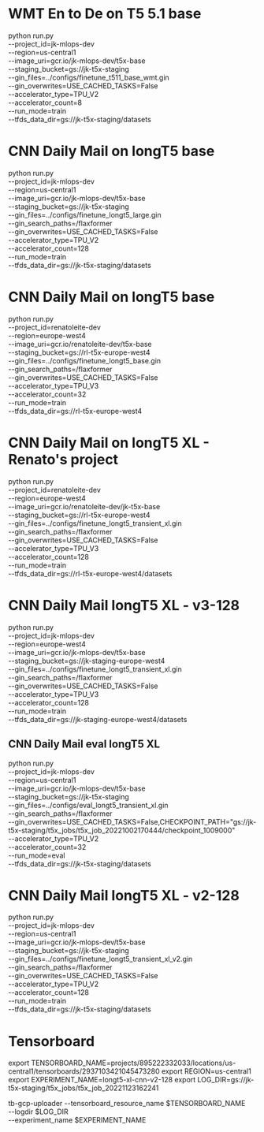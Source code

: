 # WMT En to De on T5 5.1 base
python run.py \
--project_id=jk-mlops-dev \
--region=us-central1 \
--image_uri=gcr.io/jk-mlops-dev/t5x-base \
--staging_bucket=gs://jk-t5x-staging \
--gin_files=../configs/finetune_t511_base_wmt.gin \
--gin_overwrites=USE_CACHED_TASKS=False \
--accelerator_type=TPU_V2 \
--accelerator_count=8 \
--run_mode=train \
--tfds_data_dir=gs://jk-t5x-staging/datasets 

# CNN Daily Mail on longT5 base
python run.py \
--project_id=jk-mlops-dev \
--region=us-central1 \
--image_uri=gcr.io/jk-mlops-dev/t5x-base \
--staging_bucket=gs://jk-t5x-staging \
--gin_files=../configs/finetune_longt5_large.gin \
--gin_search_paths=/flaxformer \
--gin_overwrites=USE_CACHED_TASKS=False \
--accelerator_type=TPU_V2 \
--accelerator_count=128 \
--run_mode=train \
--tfds_data_dir=gs://jk-t5x-staging/datasets 

# CNN Daily Mail on longT5 base
python run.py \
--project_id=renatoleite-dev \
--region=europe-west4 \
--image_uri=gcr.io/renatoleite-dev/t5x-base \
--staging_bucket=gs://rl-t5x-europe-west4 \
--gin_files=../configs/finetune_longt5_base.gin \
--gin_search_paths=/flaxformer \
--gin_overwrites=USE_CACHED_TASKS=False \
--accelerator_type=TPU_V3 \
--accelerator_count=32 \
--run_mode=train \
--tfds_data_dir=gs://rl-t5x-europe-west4



# CNN Daily Mail on longT5 XL - Renato's project 
python run.py \
--project_id=renatoleite-dev \
--region=europe-west4 \
--image_uri=gcr.io/renatoleite-dev/jk-t5x-base \
--staging_bucket=gs://rl-t5x-europe-west4 \
--gin_files=../configs/finetune_longt5_transient_xl.gin \
--gin_search_paths=/flaxformer \
--gin_overwrites=USE_CACHED_TASKS=False \
--accelerator_type=TPU_V3 \
--accelerator_count=128 \
--run_mode=train \
--tfds_data_dir=gs://rl-t5x-europe-west4/datasets



# CNN Daily Mail longT5 XL - v3-128

python run.py \
--project_id=jk-mlops-dev \
--region=europe-west4 \
--image_uri=gcr.io/jk-mlops-dev/t5x-base \
--staging_bucket=gs://jk-staging-europe-west4 \
--gin_files=../configs/finetune_longt5_transient_xl.gin \
--gin_search_paths=/flaxformer \
--gin_overwrites=USE_CACHED_TASKS=False \
--accelerator_type=TPU_V3 \
--accelerator_count=128 \
--run_mode=train \
--tfds_data_dir=gs://jk-staging-europe-west4/datasets



## CNN Daily Mail eval longT5 XL
python run.py \
--project_id=jk-mlops-dev \
--region=us-central1 \
--image_uri=gcr.io/jk-mlops-dev/t5x-base \
--staging_bucket=gs://jk-t5x-staging \
--gin_files=../configs/eval_longt5_transient_xl.gin \
--gin_search_paths=/flaxformer \
--gin_overwrites=USE_CACHED_TASKS=False,CHECKPOINT_PATH=\"gs://jk-t5x-staging/t5x_jobs/t5x_job_20221002170444/checkpoint_1009000\" \
--accelerator_type=TPU_V2 \
--accelerator_count=32 \
--run_mode=eval \
--tfds_data_dir=gs://jk-t5x-staging/datasets




# CNN Daily Mail longT5 XL - v2-128

python run.py \
--project_id=jk-mlops-dev \
--region=us-central1 \
--image_uri=gcr.io/jk-mlops-dev/t5x-base \
--staging_bucket=gs://jk-t5x-staging \
--gin_files=../configs/finetune_longt5_transient_xl_v2.gin \
--gin_search_paths=/flaxformer \
--gin_overwrites=USE_CACHED_TASKS=False \
--accelerator_type=TPU_V2 \
--accelerator_count=128 \
--run_mode=train \
--tfds_data_dir=gs://jk-t5x-staging/datasets



# Tensorboard


export TENSORBOARD_NAME=projects/895222332033/locations/us-central1/tensorboards/2937103421045473280
export REGION=us-central1
export EXPERIMENT_NAME=longt5-xl-cnn-v2-128
export LOG_DIR=gs://jk-t5x-staging/t5x_jobs/t5x_job_20221123162241

tb-gcp-uploader --tensorboard_resource_name $TENSORBOARD_NAME \
--logdir $LOG_DIR \
--experiment_name $EXPERIMENT_NAME